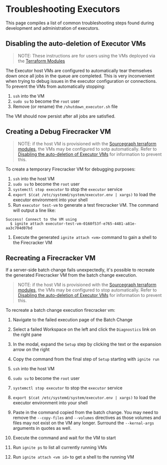 # Troubleshooting Executors
This page compiles a list of common troubleshooting steps found during development and administration of executors.


## Disabling the auto-deletion of Executor VMs
> NOTE: These instructions are for users using the VMs deployed via the [Terraform Modules](https://docs.sourcegraph.com/admin/deploy_executors_terraform)

The Executor host VMs are configured to automatically tear themselves down once all jobs in the queue are completed. This is very inconvenient when trying to debug issues in the executor configuration or connections. To prevent the VMs from automatically stopping:
1. `ssh` into the VM
1. `sudo su` to become the `root` user
1. Remove (or rename) the `/shutdown_executor.sh` file

The VM should now persist after all jobs are satisfied.

## Creating a Debug Firecracker VM
> NOTE: if the host VM is provisioned with the [Sourcegraph terraform modules](https://docs.sourcegraph.com/admin/deploy_executors_terraform), the VMs may be configured to sotp automatically. Refer to [Disabling the auto-deletion of Executor VMs](#disabling-the-auto-deletion-of-executor-vms) for information to prevent this.

To create a temporary Firecracker VM for debugging purposes:

1. `ssh` into the host VM
1. `sudo su` to become the `root` user
1. `systemctl stop executor` to stop the `executor` service
1. `export $(cat /etc/systemd/system/executor.env | xargs)` to load the executor environment into your shell
1. Run `executor test-vm` to generate a test firecracker VM. The command will output a line like:
  ```
  Success! Connect to the VM using
    $ ignite attach executor-test-vm-0160f53f-e765-4481-a81e-aa3c704d07bd
  ```
1. Execute the generated `ignite attach <vm>` command to gain a shell to the Firecracker VM

## Recreating a Firecracker VM 
If a server-side batch change fails unexpectedly, it's possible to recreate the generated Firecracker VM from the batch change execution.

> NOTE: if the host VM is provisioned with the [Sourcegraph terraform modules](https://docs.sourcegraph.com/admin/deploy_executors_terraform), the VMs may be configured to stop automatically. Refer to [Disabling the auto-deletion of Executor VMs](#disabling-the-auto-deletion-of-executor-vms) for information to prevent this.

To recreate a batch change execution firecracker vm:

1. Navigate to the failed execution page of the Batch Change
1. Select a failed Workspace on the left and click the `Diagnostics` link on the right pane
1. In the modal, expand the `Setup` step by clicking the text or the expansion arrow on the right
1. Copy the command from the  final step of `Setup` starting with `ignite run` 

1. `ssh` into the host VM
1. `sudo su` to become the `root` user
1. `systemctl stop executor` to stop the `executor` service
1. `export $(cat /etc/systemd/system/executor.env | xargs)` to load the executor environment into your shell
1. Paste in the command copied from the batch change. You may need to remove the `--copy-files` and `--volumes` directives as those volumes and files may not exist on the VM any longer. Surround the `--kernal-args` arguments in quotes as well.
1. Execute the command and wait for the VM to start
1. Run `ignite ps` to list all currently running VMs
1. Run `ignite attach <vm id>` to get a shell to the running VM

